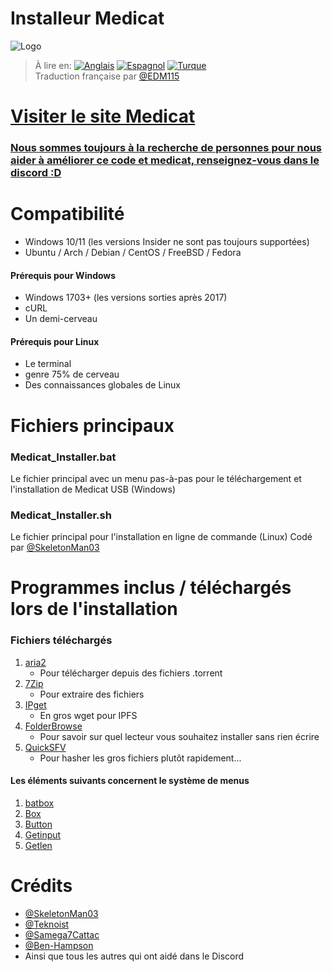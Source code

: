 # Installeur Medicat
![Logo](icon.png)

> À lire en: [![Anglais](https://img.shields.io/badge/Anglais-blue)](README.md) [![Espagnol](https://img.shields.io/badge/Espagnol-blue)](README.ES.md) [![Turque](https://img.shields.io/badge/Turque-blue)](README.TR.md)  
> Traduction française par [@EDM115](https://github.com/EDM115)

# [Visiter le site Medicat](https://medicatusb.com/)

### [Nous sommes toujours à la recherche de personnes pour nous aider à améliorer ce code et medicat, renseignez-vous dans le discord :D](https://url.medicatusb.com/discord)

# Compatibilité
* Windows 10/11 (les versions Insider ne sont pas toujours supportées)
* Ubuntu / Arch / Debian / CentOS / FreeBSD / Fedora

#### Prérequis pour Windows
* Windows 1703+ (les versions sorties après 2017)
* cURL
* Un demi-cerveau

#### Prérequis pour Linux
* Le terminal
* genre 75% de cerveau
* Des connaissances globales de Linux

# Fichiers principaux
### Medicat_Installer.bat
Le fichier principal avec un menu pas-à-pas pour le téléchargement et l'installation de Medicat USB (Windows)

### Medicat_Installer.sh
Le fichier principal pour l'installation en ligne de commande (Linux)
Codé par [@SkeletonMan03](https://github.com/SkeletonMan03)

# Programmes inclus / téléchargés lors de l'installation

  ### Fichiers téléchargés
  
  1. [aria2](https://github.com/aria2/aria2)
      * Pour télécharger depuis des fichiers .torrent
  2. [7Zip](https://www.7-zip.org/)
      * Pour extraire des fichiers
  3. [IPget](https://github.com/ipfs/ipget)
      * En gros wget pour IPFS
  4. [FolderBrowse](https://github.com/TheBATeam/FolderBrowse-by-Fatih-Kodak)
      * Pour savoir sur quel lecteur vous souhaitez installer sans rien écrire
  5. [QuickSFV](http://www.quicksfv.org/)
      * Pour hasher les gros fichiers plutôt rapidement...
      
  #### Les éléments suivants concernent le système de menus
  1. [batbox](https://github.com/TheBATeam/BATBOX-An-Awesome-Batch-Plugin)
  2. [Box](https://github.com/TheBATeam/Box-Function-2.0)
  3. [Button](https://github.com/TheBATeam/Button-Function-2.0-by-Kvc)
  4. [Getinput](https://github.com/TheBATeam/GetInput-By-Aacini)
  5. [Getlen](https://github.com/TheBATeam/Getlen-Function-2.0-by-Kvc)

# Crédits
* [@SkeletonMan03](https://github.com/SkeletonMan03)
* [@Teknoist](https://github.com/Teknoist)
* [@Samega7Cattac](https://github.com/Samega7Cattac)
* [@Ben-Hampson](https://github.com/Ben-Hampson)
* Ainsi que tous les autres qui ont aidé dans le Discord
